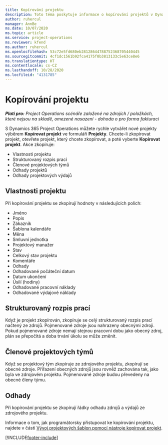 ```yaml
---
title: Kopírování projektu
description: Toto téma poskytuje informace o kopírování projektů v Dynamics 365 Project Operations.
author: ruhercul
manager: AnnBe
ms.date: 10/07/2020
ms.topic: article
ms.service: project-operations
ms.reviewer: kfend
ms.author: ruhercul
ms.openlocfilehash: 53c72e5fd680eb28128644788752368705440445
ms.sourcegitcommit: 4cf1dc1561b92fca4175f0b3813133c5e63ce8e6
ms.translationtype: HT
ms.contentlocale: cs-CZ
ms.lasthandoff: 10/28/2020
ms.locfileid: "4131785"
---
```

# <a name="copy-a-project"></a>Kopírování projektu

_**Platí pro:** Project Operations scénáře založené na zdrojích / položkách, které nejsou na skladě, omezené nasazení - dohoda o pro forma fakturaci_

S Dynamics 365 Project Operations můžete rychle vytvářet nové projekty výběrem **Kopírovat projekt** ve formuláři **Projekty**. Chcete-li zkopírovat projekt, otevřete projekt, který chcete zkopírovat, a poté vyberte **Kopírovat projekt**. Akce zkopíruje:

- Vlastnosti projektu
- Strukturovaný rozpis prací
- Členové projektových týmů
- Odhady projektů
- Odhady projektových výdajů

## <a name="project-properties"></a>Vlastnosti projektu

Při kopírování projektu se zkopírují hodnoty v následujících polích:

- Jméno
- Popis
- Zákazník
- Šablona kalendáře
- Měna
- Smluvní jednotka
- Projektový manažer
- Stav
- Celkový stav projektu
- Komentáře
- Odhady
- Odhadované počáteční datum
- Datum ukončení
- Úsilí (hodiny)
- Odhadované pracovní náklady
- Odhadované výdajové náklady

## <a name="work-breakdown-structure"></a>Strukturovaný rozpis prací

Když je projekt zkopírován, zkopíruje se celý strukturovaný rozpis prací načtený ze zdrojů. Pojmenované zdroje jsou nahrazeny obecnými zdroji. Pokud pojmenované zdroje nemají stejnou pracovní dobu jako obecný zdroj, plán se přepočítá a doba trvání úkolu se může změnit.

## <a name="project-team-members"></a>Členové projektových týmů

Když se projektový tým zkopíruje ze zdrojového projektu, zkopírují se obecné zdroje. Přiřazení obecných zdrojů jsou rovněž zachována tak, jako byla ve zdrojovém projektu. Pojmenované zdroje budou převedeny na obecné členy týmu.

## <a name="estimates"></a>Odhady

Při kopírování projektu se zkopírují řádky odhadu zdrojů a výdajů ze zdrojového projektu. 

Informace o tom, jak programátorsky přistupovat ke kopírování projektu, najdete v části [Vývoj projektových šablon pomocí nástroje kopírovat projekt](dev-copy-project.md).


[!INCLUDE[footer-include](../includes/footer-banner.md)]
